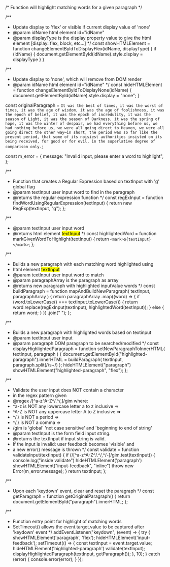 /* 
  Function will highlight matching words for a given paragraph
*/

/**
 * Update display to 'flex' or visible if current display value of 'none'
 * @param idName html element id="idName"
 * @param displayType is the display property value to give the html element [display: flex, block, etc...]
 */
const showHTMLElement = function changeElementByIdToDisplayFlex(idName, displayType) {
  if (idName) {
    document.getElementById(idName).style.display = displayType
  }
}

/**
 * Update display to 'none', which will remove from DOM render
 * @param idName html element id="idName"
 */
const hideHTMLElement = function changeElementByIdToDisplayNone(idName) {
  document.getElementById(idName).style.display = "none";
}

const originalParagraph = `It was the best of times, it was the worst of times, it was the age of
        wisdom, it was the age of foolishness, it was the epoch of belief, it
        was the epoch of incredulity, it was the season of Light, it was the
        season of Darkness, it was the spring of hope, it was the winter of
        despair, we had everything before us, we had nothing before us, we were
        all going direct to Heaven, we were all going direct the other way—in
        short, the period was so far like the present period, that some of its
        noisiest authorities insisted on its being received, for good or for
        evil, in the superlative degree of comparison only.`;

const m_error = {
  message: "Invalid input, please enter a word to highlight",
};

/**
 * Function that creates a Regular Expression based on textInput with 'g' global flag
 * @param textInput user input word to find in the paragraph
 * @returns the regular expression function
 */
const regExInput = function findWordUsingRegularExpression(textInput) {
  return new RegExp(textInput, "g");
};

/**
 * @param textInput user input word
 * @returns html element <mark>textInput</mark>
 */
const highlightedWord = function markGivenWordToHighlight(textInput) {
  return `<mark>${textInput}</mark>`;
};

/**
 * Builds a new paragraph with each matching word highlighted using
 * html element <mark>textInput</mark>
 * @param textInput user input word to match
 * @param paragraphArray is the paragraph as array
 * @returns new paragraph with highlighted inputValue words
 */
const buildParagraph = function mapAndBuildNewParagraph(
  textInput,
  paragraphArray
) {
  return paragraphArray
    .map((word) => {
      if (word.toLowerCase() === textInput.toLowerCase()) {
        return word.replace(regExInput(textInput), highlightedWord(textInput));
      } else {
        return word;
      }
    })
    .join(" ");
};

/**
 * Builds a new paragraph with highlighted words based on textinput
 * @param textInput user input
 * @param paragraph DOM paragraph to be searched/modified
 */
const displayHighlightedParagraph = function setNewParagraphToInnerHTML(
  textInput,
  paragraph
) {
  document.getElementById("highlighted-paragraph").innerHTML = buildParagraph(
    textInput,
    paragraph.split(/\s+/)
  );
  hideHTMLElement("paragraph")
  showHTMLElement("highlighted-paragraph", "flex");
};

/**
 * Validate the user input does NOT contain a character
 * in the regex pattern given
 * @regex /[^a-z^A-Z^\/.\^\/,]/gim where:
 * ^a-z is NOT any lowercase letter a to z inclusive =>
 * ^A-Z is NOT any uppercase letter A to Z inclusive =>
 * ^\/.\ is NOT a period =>
 * ^\/,\ is NOT a comma =>
 * /gim is 'global' 'not case sensitive' and 'beginning to end of string'
 * @param textInput is the form field input string.
 * @returns the textInput if input string is valid.
 * If the input is invalid: user feedback becomes 'visible' and
 * a new error() message is thrown
 */
const validate = function validateInput(textInput) {
  if (/[^a-z^A-Z^\/.\^\/,\^\/-]/gim.test(textInput)) {
    console.log("inside validate")
    hideHTMLElement('paragraph')
    showHTMLElement("input-feedback", "inline")
    throw new Error(m_error.message);
  }
  return textInput;
};

/**
 * Upon each 'keydown' event, clear and reset the paragraph
 */
const getParagraph = function getOriginalParagraph() {
  return document.getElementById("paragraph").innerHTML;
};

/**
 * Function entry point for highlight of matching words
 * SetTimeout() allows the event.target.value to be captured after 'keydown' event
 */
addEventListener("keydown", (event) => {
  try {
    showHTMLElement('paragraph', 'flex');
    hideHTMLElement('input-feedback');
    setTimeout(() => {
      const textInput = event.target.value;
    hideHTMLElement('highlighted-paragraph')
      validate(textInput);
      displayHighlightedParagraph(textInput, getParagraph());
    }, 10);
  } catch (error) {
    console.error(error);
  }
});
